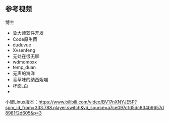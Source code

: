 ## 参考视频

博主
- 鲁大师软件开发
- Code原生菌
- duduvue
- Xvsenfeng
- 无处在很无聊
- wdmomoxx
- temp_duan
- 无声的海洋
- 香草味的纳西妲喵
- 杯面_白
- 

小智Linux版本：https://www.bilibili.com/video/BV17nXNYJE5P?spm_id_from=333.788.player.switch&vd_source=a7ce097c1d5dc834b9657d8981f2d605&p=3

